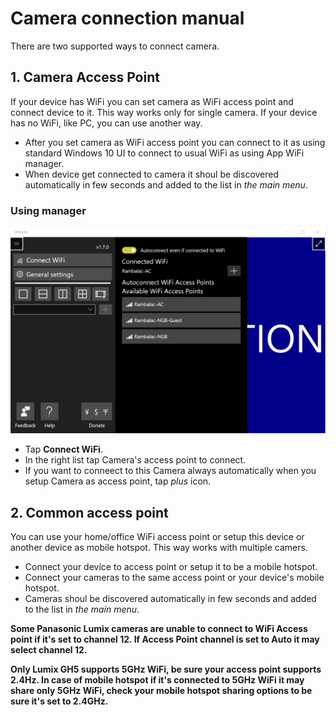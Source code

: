 # Camera connection manual
There are two supported ways to connect camera.
## 1. Camera Access Point
If your device has WiFi you can set camera as WiFi access point and connect device to it. This way works only for single camera.
If your device has no WiFi, like PC, you can use another way.

* After you set camera as WiFi access point you can connect to it as using standard Windows 10 UI to connect to usual WiFi as using App WiFi manager.
* When device get connected to camera it shoul be discovered automatically in few seconds and added to the list in *the main menu*.
### Using manager

![WiFi Manager](/images/screenshots/wifimanager.png)

* Tap **Connect WiFi**.
* In the right list tap Camera's access point to connect.
* If you want to conneect to this Camera always automatically when you setup Camera as access point, tap *plus* icon.
## 2. Common access point
You can use your home/office WiFi access point or setup this device or another device as mobile hotspot. 
This way works with multiple camers.

* Connect your device to access point or setup it to be a mobile hotspot.
* Connect your cameras to the same access point or your device's mobile hotspot.
* Cameras shoul be discovered automatically in few seconds and added to the list in *the main menu*.

**Some Panasonic Lumix cameras are unable to connect to WiFi Access point if it's set to channel 12. If Access Point channel is set to Auto it may select channel 12.**

**Only Lumix GH5 supports 5GHz WiFi, be sure your access point supports 2.4Hz. In case of mobile hotspot if it's connected to 5GHz WiFi it may share only 5GHz WiFi, check your mobile hotspot sharing options to be sure it's set to 2.4GHz.**
